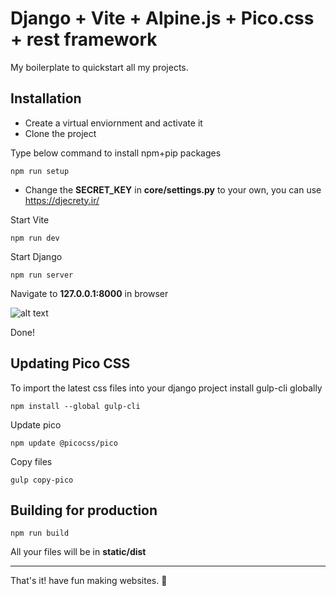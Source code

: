 # Django + Vite + Alpine.js + Pico.css + rest framework

My boilerplate to quickstart all my projects.

## Installation

-   Create a virtual enviornment and activate it
-   Clone the project

Type below command to install npm+pip packages

```
npm run setup
```

-   Change the **SECRET_KEY** in **core/settings.py** to your own, you can use https://djecrety.ir/

Start Vite

```
npm run dev
```

Start Django

```
npm run server
```

Navigate to **127.0.0.1:8000** in browser

![alt text](https://i.imgur.com/X02eIjo.png)

Done!

## Updating Pico CSS

To import the latest css files into your django project install gulp-cli globally

```
npm install --global gulp-cli
```

Update pico

```
npm update @picocss/pico
```

Copy files

```
gulp copy-pico
```

## Building for production

```
npm run build
```

All your files will be in **static/dist**

<hr>

That's it! have fun making websites. 🙂
